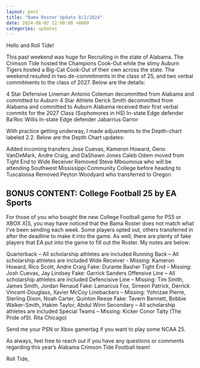 ```yaml
---
layout: post
title: "Bama Roster Update 8/2/2024"
date: 2024-08-02 12:00:00 +0000
categories: updates
---
```



Hello and Roll Tide!

This past weekend was huge for Recruiting in the state of Alabama. The Crimson Tide hosted the Champions Cook-Out while the slimy Auburn Tigers hosted a Big-Cat Cook-Out of their own across the state. The weekend resulted in two de-commitments in the class of 25, and two verbal commitments to the class of 2027. Below are the details:

4 Star Defensive Lineman Antonio Coleman decommitted from Alabama and committed to Auburn
4 Star Athlete Derick Smith decommitted from Alabama and committed to Auburn
Alabama received their first verbal commits for the 2027 Class (Sophomores in HS)
In-state Edge defender Ba’Roc Willis
In-state Edge defender Jabarrius Garror
 

With practice getting underway, I made adjustments to the Depth-chart labeled 2.2. Below are the Depth Chart updates:

Added incoming transfers Jose Cuevas, Kameron Howard, Geno VanDeMark, Andre Craig, and DaShawn Jones
Caleb Odem moved from Tight End to Wide Receiver
Removed Steve Mboumoua who will be attending Southwest Mississippi Community College before heading to Tuscaloosa
Removed Peyton Woodyard who transferred to Oregon
 

## **BONUS CONTENT: College Football 25 by EA Sports**

For those of you who bought the new College Football game for PS5 or XBOX X|S, you may have noticed that the Bama Roster does not match what I’ve been sending each week. Some players opted out, others transferred in after the deadline to make it into the game. As well, there are plenty of fake players that EA put into the game to fill out the Roster. My notes are below:

 

Quarterback – All scholarship athletes are included
Running Back – All scholarship athletes are included
Wide Receiver -
Missing: Kameron Howard, Rico Scott, Andre Craig
Fake: Durante Basher
Tight End –
Missing: Josh Cuevas, Jay Lindsey
Fake: Garrick Sanders
Offensive Line – All scholarship athletes are included
Defencisive Line –
Missing: Tim Smith, James Smith, Jordan Renaud
Fake: Lamarcus Fox, Simeon Patrick, Derrick Vincent-Douglass, Xavier McCoy
Linebackers –
Missing: Yohnzae Pierre, Sterling Dixon, Noah Carter, Quinton Reese
Fake: Tavern Bennett, Bobbie Walker-Smith, Hakim Taylor, Abdul Winn
Secondary – All scholarship athletes are included
Special Teams –
Missing: Kicker Conor Talty (The Pride ofSt. Rita Chicago)
 

Send me your PSN or Xbox gamertag if you want to play some NCAA 25.

 

As always, feel free to reach out if you have any questions or comments regarding this year’s Alabama Crimson Tide Football team!

Roll Tide,